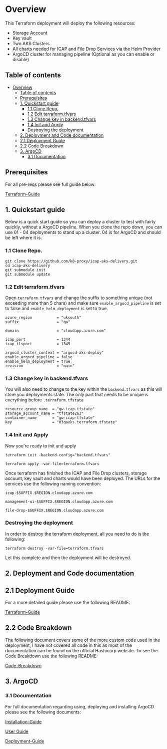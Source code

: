 # Overview

This Terraform deployment will deploy the following resources:

- Storage Account
- Key vault
- Two AKS Clusters
- All charts needed for ICAP and File Drop Services via the Helm Provider
- ArgoCD cluster for managing pipeline (Optional as you can enable or disable)

## Table of contents

- [Overview](#overview)
  - [Table of contents](#table-of-contents)
  - [Prerequisites](#prerequisites)
  - [1. Quickstart guide](#1-quickstart-guide)
    - [1.1 Clone Repo.](#11-clone-repo)
    - [1.2 Edit terraform.tfvars](#12-edit-terraformtfvars)
    - [1.3 Change key in backend.tfvars](#13-change-key-in-backendtfvars)
    - [1.4 Init and Apply](#14-init-and-apply)
    - [Destroying the deployment](#destroying-the-deployment)
  - [2. Deployment and Code documentation](#2-deployment-and-code-documentation)
  - [2.1 Deployment Guide](#21-deployment-guide)
  - [2.2 Code Breakdown](#22-code-breakdown)
  - [3. ArgoCD](#3-argocd)
    - [3.1 Documentation](#31-documentation)

## Prerequisites

For all pre-reqs please see full guide below:

[Terraform-Guide](/documentation/Terraform/terraform-guide.md)

## 1. Quickstart guide

Below is a quick start guide so you can deploy a cluster to test with fairly quickly, without a ArgoCD pipeline. When you clone the repo down, you can use 01 - 04 deployments to stand up a cluster. 04 is for ArgoCD and should be left where it is.

### 1.1 Clone Repo.

```
git clone https://github.com/k8-proxy/icap-aks-delivery.git
cd icap-aks-delivery
git submodule init
git submodule update
```

### 1.2 Edit terraform.tfvars 

Open ```terraform.tfvars``` and change the suffix to something unique (not exceeding more than 5 chars) and make sure ```enable_argocd_pipeline``` is set to false and ```enable_helm_deployment``` is set to true.

```
azure_region           = "uksouth"
suffix                 = "qa"

domain                 = "cloudapp.azure.com"

icap_port              = 1344
icap_tlsport           = 1345

argocd_cluster_context = "argocd-aks-deploy"
enable_argocd_pipeline = false
enable_helm_deployment = true
revision               = "main"
```

### 1.3 Change key in backend.tfvars

You will also need to change to the key within the ```backend.tfvars``` as this will store you deployments state. The only part that needs to be unique is everything before ```.terraform.tfstate```

```
resource_group_name  = "gw-icap-tfstate"
storage_account_name = "tfstate263"
container_name       = "gw-icap-tfstate"
key                  = "03qauks.terraform.tfstate"
```

### 1.4 Init and Apply

Now you're ready to init and apply 

```
terraform init -backend-config="backend.tfvars"
```

```
terraform apply -var-file=terraform.tfvars
```

Once terraform has finished the ICAP and File Drop clusters, storage account, key vault and charts would have been deployed. The URLs for the services use the following naming convention:

```
icap-$SUFFIX.$REGION.cloudapp.azure.com

management-ui-$SUFFIX.$REGION.cloudapp.azure.com

file-drop-$SUFFIX.$REGION.cloudapp.azure.com
```

### Destroying the deployment

In order to destroy the terraform deployment, all you need to do is the following:

```
terraform destroy -var-file=terraform.tfvars
```

Let this complete and then the deployment will be destroyed.

## 2. Deployment and Code documentation

## 2.1 Deployment Guide

For a more detailed guide please use the following README:

[Terraform-Guide](/documentation/Terraform/terraform-guide.md)

## 2.2 Code Breakdown

The following document covers some of the more custom code used in the deployment, I have not covered all code in this as most of the documentation can be found on the official Hashicorp website. To see the Code Breakdown use the following README:

[Code-Breakdown](/documentation/Terraform/code-breakdown.md)

## 3. ArgoCD

### 3.1 Documentation

For full documentation regarding using, deploying and installing ArgoCD please see the following documents:

[Installation-Guide](/documentation/Argocd/installation-guide.md)

[User Guide](documentation/Argocd/user-guide.md)

[Deployment-Guide](/documentation/Argocd/deployment-guide.md)
